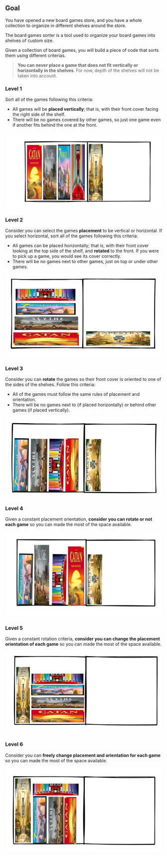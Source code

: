 ## Goal

You have opened a new board games store, and you have a whole collection to organize in different shelves around the store.

The board games sorter is a tool used to organize your board games into shelves of custom size.

Given a collection of board games, you will build a piece of code that sorts them using different criterias.

> **You can never place a game that does not fit vertically or horizontally in the shelves**. For now, depth of the shelves will not be taken into account.

### Level 1

Sort all of the games following this criteria:

- All games will be **placed vertically**; that is, with their front cover facing the right side of the shelf.
- There will be no games covered by other games, so just one game even if another fits behind the one at the front.

![Level 1 Layout](assets/lvl1.png)

### Level 2

Consider you can select the games **placement** to be vertical or horizontal. If you select horizontal, sort all of the games following this criteria:

- All games can be placed horizontally; that is, with their front cover looking at the top side of the shelf, and **rotated** to the front. If you were to pick up a game, you would see its cover correctly.
- There will be no games next to other games, just on top or under other games.

![Level 2 Layout](assets/lvl2.png)

### Level 3

Consider you can **rotate** the games so their front cover is oriented to one of the sides of the shelves. Follow this criteria:

- All of the games must follow the same rules of placement and orientation.
- There will be no games next to (if placed horizontally) or behind other games (if placed vertically).

![Level 3 Layout](assets/lvl3.png)

### Level 4

Given a constant placement orientation, **consider you can rotate or not each game** so you can made the most of the space available.

![Level 4 Layout](assets/lvl4.png)

### Level 5

Given a constant rotation criteria, **consider you can change the placement orientation of each game** so you can made the most of the space available.

![Level 5 Layout](assets/lvl5.png)

### Level 6

Consider you can **freely change placement and orientation for each game** so you can made the most of the space available.

![Level 6 Layout](assets/lvl6.png)
